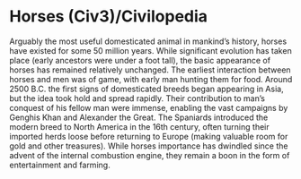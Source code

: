 # Horses (Civ3)/Civilopedia

Arguably the most useful domesticated animal in mankind’s history, horses have existed for some 50 million years. While significant evolution has taken place (early ancestors were under a foot tall), the basic appearance of horses has remained relatively unchanged. The earliest interaction between horses and men was of game, with early man hunting them for food. Around 2500 B.C. the first signs of domesticated breeds began appearing in Asia, but the idea took hold and spread rapidly. Their contribution to man’s conquest of his fellow man were immense, enabling the vast campaigns by Genghis Khan and Alexander the Great. The Spaniards introduced the modern breed to North America in the 16th century, often turning their imported herds loose before returning to Europe (making valuable room for gold and other treasures). While horses importance has dwindled since the advent of the internal combustion engine, they remain a boon in the form of entertainment and farming.